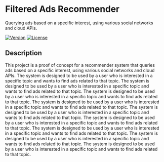 # Filtered Ads Recommender
 Querying ads based on a specific interest, using various social networks and cloud APIs.

[![Version](https://img.shields.io/badge/version-0.1-brightgreen.svg)](https://pypi.org/project/ad-topic-recommender/)
[![License](https://img.shields.io/badge/license-CC%20BY--NC--SA%204.0-blue.svg)](https://creativecommons.org/licenses/by-nc-sa/4.0/)

## Description

This project is a proof of concept for a recommender system that queries ads based on a specific interest, 
using various social networks and cloud APIs. The system is designed to be used by a user who is interested 
in a specific topic and wants to find ads related to that topic. The system is designed to be used by a 
user who is interested in a specific topic and wants to find ads related to that topic. The system is 
designed to be used by a user who is interested in a specific topic and wants to find ads related to that 
topic. The system is designed to be used by a user who is interested in a specific topic and wants to find 
ads related to that topic. The system is designed to be used by a user who is interested in a specific topic 
and wants to find ads related to that topic. The system is designed to be used by a user who is interested 
in a specific topic and wants to find ads related to that topic. The system is designed to be used by a 
user who is interested in a specific topic and wants to find ads related to that topic. The system is designed to be used by a user who is interested in a specific topic and wants to find ads related to that topic. The system is designed to be used by a user who is interested in a specific topic and wants to find ads related to that topic.